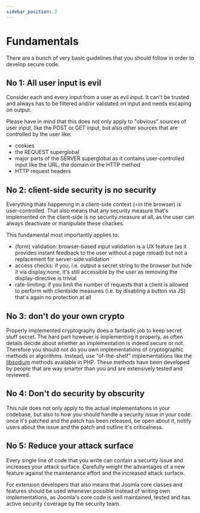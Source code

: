 ```yaml
---
sidebar_position: 2
---
```


Fundamentals
============
There are a bunch of very basic guidelines that you should follow in order to develop secure code.

## No 1: All user input is evil

Consider each and every input from a user as evil input. It can't be trusted and always has to be filtered and/or validated on input and needs escaping on output.

Please have in mind that this does not only apply to "obvious" sources of user input, like the POST or GET input, but also other sources that are controlled by the user like:
* cookies
* the REQUEST superglobal
* major parts of the SERVER superglobal as it contains user-controlled input like the URL, the domain or the HTTP method
* HTTP request headers

## No 2: client-side security is no security

Everything thats happening in a client-side context (=in the browser) is user-controlled. That also means that any security measure that's implemented on the client-side is no security measure at all, as the user can always deactivate or manipulate these chackes.

This fundamental most importantly applies to:
* (form) validation: browser-based input validation is a UX feature (as it provides instant feedback to the user without a page reload) but not a replacement for server-side validation
* access checks: if you, i.e. output a secret string to the browser but hide it via display:none, it's still accessible by the user as removing the display-directive is trivial
* rate-limiting: if you limit the number of requests that a client is allowed to perform with clientside measures (i.e. by disabling a button via JS) that's again no protection at all

## No 3: don't do your own crypto

Properly implemented cryptography does a fantastic job to keep secret stuff secret. The hard part however is implementing it properly, as often details decide about whether an implementation is indeed secure or not. 
Therefore you should not do you own implementations of cryptographic methods or algorithms. Instead, use "of-the-shelf" implementations like the [libsodium](https://www.php.net/manual/de/book.sodium.php) methods available in PHP. These methods have been developed by people that are way smarter than you and are extensively tested and reviewed.

## No 4: Don't do security by obscurity

This rule does not only apply to the actual implementations in your codebase, but also to how you should handle a security issue in your code: once it's patched and the patch has been released, be open about it, notify users about the issue and the patch and outline it's criticalness. 

## No 5: Reduce your attack surface

Every single line of code that you write can contain a security issue and increases your attack surface. Carefully weight the advantages of a new feature against the maintenance effort and the increased attack surface.

For extension developers that also means that Joomla core classes and features should be used whenever possible instead of writing own implementations, as Joomla's core code is well maintained, tested and has active security coverage by the security team.
